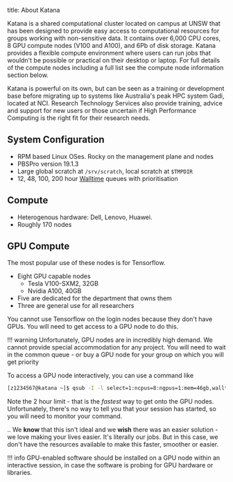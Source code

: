 title: About Katana

Katana is a shared computational cluster located on campus at UNSW that has been designed to provide easy access to computational resources for groups working with non-sensitive data. It contains over 6,000 CPU cores, 8 GPU compute nodes (V100 and A100), and 6Pb of disk storage. Katana provides a flexible compute environment where users can run jobs that wouldn't be possible or practical on their desktop or laptop. For full details of the compute nodes including a full list see the compute node information section below.

Katana is powerful on its own, but can be seen as a training or development base before migrating up to systems like Australia's peak HPC system Gadi, located at NCI. Research Technology Services also provide training, advice and support for new users or those uncertain if High Performance Computing is the right fit for their research needs.

## System Configuration

- RPM based Linux OSes. Rocky on the management plane and nodes
- PBSPro version 19.1.3
- Large global scratch at `/srv/scratch`, local scratch at `$TMPDIR`
- 12, 48, 100, 200 hour [Walltime](../glossary.md#walltime) queues with prioritisation

## Compute

- Heterogenous hardware: Dell, Lenovo, Huawei.
- Roughly 170 nodes

## GPU Compute

The most popular use of these nodes is for Tensorflow.

- Eight GPU capable nodes
    - Tesla V100-SXM2, 32GB
    - Nvidia A100, 40GB
- Five are dedicated for the department that owns them
- Three are general use for all researchers

You cannot use Tensorflow on the login nodes because they don't have GPUs. You will need to get access to a GPU node to do this. 

!!! warning
    Unfortunately, GPU nodes are in incredibly high demand. 
    We cannot provide special accommodation for any project. 
    You will need to wait in the common queue - or buy a GPU node for your group on which you will get priority

To access a GPU node interactively, you can use a command like

``` bash
[z1234567@katana ~]$ qsub -I -l select=1:ncpus=8:ngpus=1:mem=46gb,walltime=2:00:004
```

Note the 2 hour limit - that is the *fastest* way to get onto the GPU nodes. Unfortunately, there's no way to tell you that 
your session has started, so you will need to monitor your command.

.. We **know** that this isn't ideal and we **wish** there was an easier solution - we love making your lives easier. It's literally our jobs. But in this case, we don't have the resources available to make this faster, smoother or easier.  

!!! info
    GPU-enabled software should be installed on a GPU node within an interactive session, in case the software is probing for GPU hardware or libraries.
